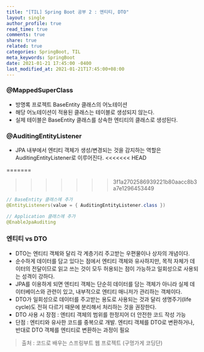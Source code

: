 ```yaml
---
title: "[TIL] Spring Boot 공부 2 : 엔티티, DTO"
layout: single
author_profile: true
read_time: true
comments: true
share: true
related: true
categories: SpringBoot, TIL
meta_keywords: SpringBoot
date: 2021-01-21 17:45:00 -0400
last_modified_at: 2021-01-21T17:45:00+08:00
---
```


### @MappedSuperClass
- 방명록 프로젝트 BaseEntity 클래스의 어노테이션
- 해당 어노테이션이 적용된 클래스는 테이블로 생성되지 않는다.
- 실제 테이블은 BaseEntity 클래스를 상속한 엔티티의 클래스로 생성된다.

### @AuditingEntityListener
- JPA 내부에서 엔티티 객체가 생성/변경되는 것을 감지하는 역할은 AuditingEntityListener로 이루어진다.
<<<<<<< HEAD

=======
>>>>>>> 3f1a2702586939221b80aacc8b3a7e1296453449
```java
// BaseEntity 클래스에 추가
@EntityListeners(value = { AuditingEntityListener.class })

// Application 클래스에 추가
@EnableJpaAuditing
```

### 엔티티 vs DTO
- DTO는 엔티티 객체와 달리 각 계층기리 주고받는 우편물이나 상자의 개념이다.
- 순수하게 데이터를 담고 있다는 점에서 엔티티 객체와 유사하지만, 목적 자체가 데이터의 전달이므로 읽고 쓰는 것이 모두 허용되는 점이 가능하고 일회성으로 사용되는 성격이 강하다.
- JPA를 이용하게 되면 엔티티 객체는 단순히 데이터를 담는 객체가 아니라 실제 데이터베이스와 관련이 있고, 내부적으로 엔티티 매니저가 관리하는 객체이다.
- DTO가 일회성으로 데이터를 주고받는 용도로 사용되는 것과 달리 생명주기(life cycle)도 전혀 다르기 때문에 분리해서 처리하는 것을 권장한다.
- DTO 사용 시 장점 : 엔티티 객체의 범위를 한정지어 더 안전한 코드 작성 가능
- 단점 : 엔티티와 유사한 코드를 중복으로 개발. 엔티티 객체를 DTO로 변환하거나, 반대로 DTO 객체를 엔티티로 변환하는 과정이 필요
> 출처 : 코드로 배우는 스프링부트 웹 프로젝트 (구멍가게 코딩단)